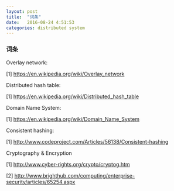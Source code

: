 ```yaml
---
layout: post
title:  "词条"
date:   2016-08-24 4:51:53
categories: distributed system
---
```


### 词条

Overlay network:

[1] <https://en.wikipedia.org/wiki/Overlay_network>

Distributed hash table:

[1] <https://en.wikipedia.org/wiki/Distributed_hash_table>

Domain Name System:

[1] <https://en.wikipedia.org/wiki/Domain_Name_System>

Consistent hashing:

[1] <http://www.codeproject.com/Articles/56138/Consistent-hashing>

Cryptography & Encryption

[1] <http://www.cyber-rights.org/crypto/cryptog.htm>

[2] <http://www.brighthub.com/computing/enterprise-security/articles/65254.aspx>